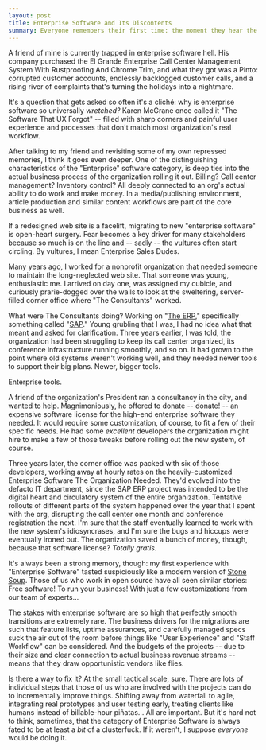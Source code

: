 ```yaml
---
layout: post
title: Enterprise Software and Its Discontents
summary: Everyone remembers their first time: the moment they hear the words, We're going to be deploying SAP ERP.
---
```


A friend of mine is currently trapped in enterprise software hell. His company purchased the El Grande Enterprise Call Center Management System With Rustproofing And Chrome Trim, and what they got was a Pinto: corrupted customer accounts, endlessly backlogged customer calls, and a rising river of complaints that's turning the holidays into a nightmare.

It's a question that gets asked so often it's a cliché: why is enterprise software so universally *wretched?* Karen McGrane once called it "The Software That UX Forgot" -- filled with sharp corners and painful user experience and processes that don't match most organization's real workflow.

After talking to my friend and revisiting some of my own repressed memories, I think it goes even deeper. One of the distinguishing characteristics of the "Enterprise" software category, is deep ties into the actual business process of the organization rolling it out. Billing? Call center management? Inventory control? All deeply connected to an org's actual ability to do work and make money. In a media/publishing environment, article production and similar content workflows are part of the core business as well.

If a redesigned web site is a facelift, migrating to new "enterprise software" is open-heart surgery. Fear becomes a key driver for many stakeholders because so much is on the line and -- sadly -- the vultures often start circling. By vultures, I mean Enterprise Sales Dudes.

Many years ago, I worked for a nonprofit organization that needed someone to maintain the long-neglected web site. That someone was young, enthusiastic me. I arrived on day one, was assigned my cubicle, and curiously prarie-dogged over the walls to look at the sweltering, server-filled corner office where "The Consultants" worked.

What were The Consultants doing? Working on "[The ERP](http://www.sap.com/solutions/business-suite/erp/featuresfunctions/index.epx)," specifically something called "[SAP](http://www.sap.com/)." Young grubling that I was, I had no idea what that meant and asked for clarification. Three years earlier, I was told, the organization had been struggling to keep its call center organized, its conference infrastructure running smoothly, and so on. It had grown to the point where old systems weren't working well, and they needed newer tools to support their big plans. Newer, bigger tools.

Enterprise tools.

A friend of the organization's President ran a consultancy in the city, and wanted to help. Magnimoniously, he offered to donate -- donate! -- an expensive software license for the high-end enterprise software they needed. It would require some customization, of course, to fit a few of their specific needs. He had some *excellent* developers the organization might hire to make a few of those tweaks before rolling out the new system, of course.

Three years later, the corner office was packed with six of those developers, working away at hourly rates on the heavily-customized Enterprise Software The Organization Needed. They'd evolved into the defacto IT department, since the SAP ERP project was intended to be the digital heart and circulatory system of the entire organization. Tentative rollouts of different parts of the system happened over the year that I spent with the org, disrupting the call center one month and conference registration the next. I'm sure that the staff eventually learned to work with the new system's idiosyncrases, and I'm sure the bugs and hiccups were eventually ironed out. The organization saved a bunch of money, though, because that software license? *Totally gratis.*

It's always been a strong memory, though: my first experience with "Enterprise Software" tasted suspiciously like a modern version of [Stone Soup](http://en.wikipedia.org/wiki/Stone_soup). Those of us who work in open source have all seen similar stories: Free software! To run your business! With just a few customizations from our team of experts…

The stakes with enterprise software are so high that perfectly smooth transitions are extremely rare. The business drivers for the migrations are such that feature lists, uptime assurances, and carefully managed specs suck the air out of the room before things like "User Experience" and "Staff Workflow" can be considered. And the budgets of the projects -- due to their size and clear connection to actual business revenue streams -- means that they draw opportunistic vendors like flies.

Is there a way to fix it? At the small tactical scale, sure. There are lots of individual steps that those of us who are involved with the projects can do to incrementally improve things. Shifting away from waterfall to agile, integrating real prototypes and user testing early, treating clients like humans instead of billable-hour piñatas… All are important. But it's hard not to think, sometimes, that the category of Enterprise Software is always fated to be at least a *bit* of a clusterfuck. If it weren't, I suppose *everyone* would be doing it.